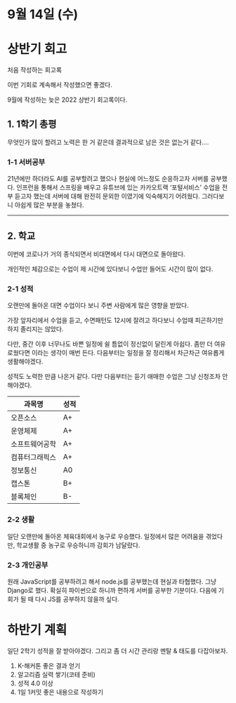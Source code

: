 # 9월 14일 (수)

# 상반기 회고

처음 작성하는 회고록

이번 기회로 계속해서 작성했으면 좋겠다.

9월에 작성하는 늦은 2022 상반기 회고록이다.

## 1. 1학기 총평

무엇인가 많이 할려고 노력은 한 거 같은데 결과적으로 남은 것은 없는거 같다….

### 1-1 서버공부

21년에만 하더라도 AI를 공부할려고 했으나 현실에 어느정도 순응하고자 서버를 공부했다. 인프런을 통해서 스프링을 배우고 유튜브에 있는 카카오트랙 ‘포털서비스’ 수업을 전부 듣고자 했는데 서버에 대해 완전히 문외한 이였기에 익숙해지기 어려웠다. 그러다보니 아쉽게 많은 부분을 놓쳤다.

---
## 2. 학교

이번에 코로나가 거의 종식되면서 비대면에서 다시 대면으로 돌아왔다.

개인적인 체감으로는 수업이 제 시간에 있다보니 수업만 들어도 시간이 많이 없다.

### 2-1 성적

오랜만에 돌아온 대면 수업이다 보니 주변 사람에게 많은 영향을 받았다.

가장 앞자리에서 수업을 듣고, 수면패턴도 12시에 잘려고 하다보니 수업때 피곤하기만 하지 졸리지는 않았다.

다만, 중간 이후 너무나도 바쁜 일정에 쉴 틈없이 정신없이 달린게 아쉽다. 좀만 더 여유로웠다면 이라는 생각이 매번 든다. 다음부터는 일정을 잘 정리해서 차근차근 여유롭게 생활해야겠다.

성적도 노력한 만큼 나온거 같다. 다만 다음부터는 듣기 애매한 수업은 그냥 신청조차 안해야겠다.

| 과목명 | 성적 |
| --- | --- |
| 오픈소스 | A+ |
| 운영체제 | A+ |
| 소프트웨어공학 | A+ |
| 컴퓨터그래픽스 | A+ |
| 정보통신 | A0 |
| 캡스톤 | B+ |
| 블록체인 | B- |

### 2-2 생활

일단 오랜만에 돌아온 체육대회에서 농구로 우승했다. 일정에서 많은 어려움을 겪었다만, 학교생활 중 농구로 우승하니까 감회가 남달랐다.

### 2-3 개인공부

원래 JavaScript를 공부하려고 해서 node.js를 공부했는데 현실과 타협했다. 그냥 Django로 했다. 확실히 파이썬으로 하니까 편하게 서버를 공부한 기분이다. 다음에 기회가 될 때 다시 JS를 공부하지 않을까 싶다.


# 하반기 계획


일단 2학기 성적을 잘 받아야겠다. 그리고 좀 더 시간 관리랑 멘탈 & 태도를 다잡아보자.

1. K-해커톤 좋은 결과 얻기
2. 알고리즘 실력 쌓기(코테 준비)
3. 성적 4.0 이상
4. 1일 1커밋 좋은 내용으로 작성하기